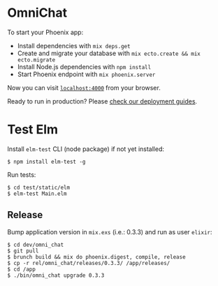 # OmniChat

To start your Phoenix app:

  * Install dependencies with `mix deps.get`
  * Create and migrate your database with `mix ecto.create && mix ecto.migrate`
  * Install Node.js dependencies with `npm install`
  * Start Phoenix endpoint with `mix phoenix.server`

Now you can visit [`localhost:4000`](http://localhost:4000) from your browser.

Ready to run in production? Please [check our deployment guides](http://www.phoenixframework.org/docs/deployment).

# Test Elm

Install `elm-test` CLI (node package) if not yet installed:

    $ npm install elm-test -g

Run tests:

    $ cd test/static/elm
    $ elm-test Main.elm


## Release

Bump application version in `mix.exs` (i.e.: 0.3.3) and run as user `elixir`:

    $ cd dev/omni_chat
    $ git pull
    $ brunch build && mix do phoenix.digest, compile, release
    $ cp -r rel/omni_chat/releases/0.3.3/ /app/releases/
    $ cd /app
    $ ./bin/omni_chat upgrade 0.3.3
